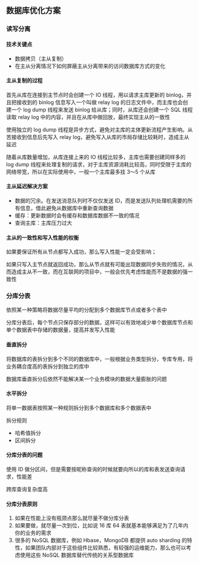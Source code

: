 ## 数据库优化方案

### 读写分离

#### 技术关键点

  - 数据拷贝（主从复制）
  - 在主从分离情况下如何屏蔽主从分离带来的访问数据库方式的变化

#### 主从复制的过程

  首先从库在连接到主节点时会创建一个 IO 线程，用以请求主库更新的 binlog，并且把接收到的 binlog 信息写入一个叫做 relay log 的日志文件中，而主库也会创建一个 log dump 线程来发送 binlog 给从库；同时，从库还会创建一个 SQL 线程读取 relay log 中的内容，并且在从库中做回放，最终实现主从的一致性

  使用独立的 log dump 线程是异步方式，避免对主库的主体更新流程产生影响。从苦接收到信息后先写入 relay log，避免写入从库的市局存储比较耗时，造成主从延迟

随着从库数量增加，从库连接上来的 IO 线程比较多，主库也需要创建同样多的 log dump 线程来处理复制的请求，对于主库资源消耗比较高，同时受限于主库的网络带宽，所以在实际使用中，一般一个主库最多挂 3～5 个从库

#### 主从延迟解决方案

  - 数据的冗余。在发送消息队列时不仅仅发送 ID，而是发送队列处理机需要的所有信息，借此避免从数据库中重新查询数据
  - 缓存：更新数据时会有缓存和数据库数据不一致的情况
  - 查询主库：主库压力过大

#### 主从的一致性和写入性能的权衡

  如果要保证所有从节点都写入成功，那么写入性能一定会受影响；

  如果只写入主节点就返回成功，那么从节点就有可能出现数据同步失败的情况，从而造成主从不一致，而在互联网的项目中，一般会优先考虑性能而不是数据的强一致性

### 分库分表

依照某一种策略将数据尽量平均的分配到多个数据库节点或者多个表中

分库分表后，每个节点只保存部分的数据，这样可以有效地减少单个数据库节点和单个数据表中存储的数据量，提高并发写入性能

#### 垂直拆分

将数据库的表拆分到多个不同的数据库中，一般根据业务类型拆分，专库专用，将业务耦合度高的表拆分到独立的库中

数据库垂直拆分后依然不能解决某一个业务模块的数据大量膨胀的问题

#### 水平拆分

将单一数据表按照某一种规则拆分到多个数据库和多个数据表中

拆分规则
  - 哈希值拆分
  - 区间拆分

#### 分库分表的问题

使用 ID 做分区间，但是需要按昵称查询的时候就要向所以的库和表发送查询请求，性能差

跨库查询复杂度高

#### 分库分表原则

1. 如果在性能上没有瓶颈点那么就尽量不做分库分表
1. 如果要做，就尽量一次到位，比如说 16 库 64 表就基本能够满足为了几年内你的业务的需求
1. 很多的 NoSQL 数据库，例如 Hbase，MongoDB 都提供 auto sharding 的特性，如果团队内部对于这些组件比较熟悉，有较强的运维能力，那么也可以考虑使用这些 NoSQL 数据库替代传统的关系型数据库
